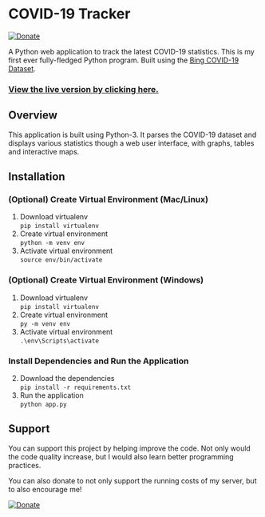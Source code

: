 # COVID-19 Tracker

[![Donate](https://img.shields.io/badge/Donate-Card%20/%20PayPal-green.svg)](https://www.paypal.com/cgi-bin/webscr?cmd=_s-xclick&hosted_button_id=X3D2CQF7798G8&source=url)

A Python web application to track the latest COVID-19 statistics. This is my first ever fully-fledged Python program. Built using the [Bing COVID-19 Dataset](https://github.com/microsoft/Bing-COVID-19-Data/).

### [View the live version by clicking here.](https://covid19.sidsidsid.cf/)

## Overview
This application is built using Python-3. It parses the COVID-19 dataset and displays various statistics though a web user interface, with graphs, tables and interactive maps.
## Installation
### (Optional) Create Virtual Environment (Mac/Linux)
1. Download virtualenv<br>
`pip install virtualenv`
2. Create virtual environment<br>
`python -m venv env`
3. Activate virtual environment<br>
`source env/bin/activate`

### (Optional) Create Virtual Environment (Windows)
1. Download virtualenv<br>
`pip install virtualenv`
2. Create virtual environment<br>
`py -m venv env`
3. Activate virtual environment<br>
`.\env\Scripts\activate`

### Install Dependencies and Run the Application
2. Download the dependencies<br>
`pip install -r requirements.txt`
3. Run the application<br>
`python app.py`

## Support
You can support this project by helping improve the code. Not only would the code quality increase, but I would also learn better programming practices.

You can also donate to not only support the running costs of my server, but to also encourage me! 

[![Donate](https://img.shields.io/badge/Donate-Card%20/%20PayPal-green.svg)](https://www.paypal.com/cgi-bin/webscr?cmd=_s-xclick&hosted_button_id=X3D2CQF7798G8&source=url)